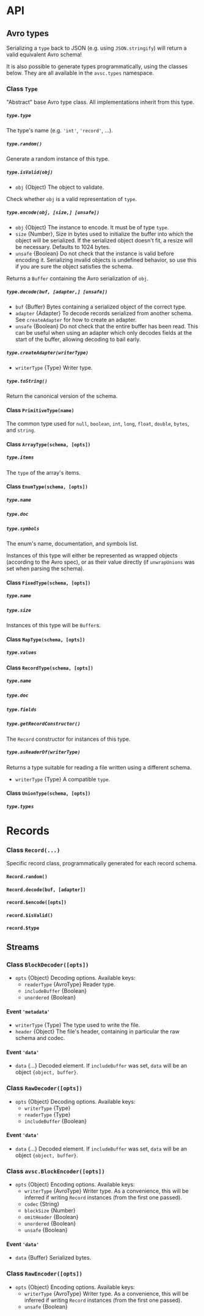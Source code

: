 # API

## Avro types

Serializing a `type` back to JSON (e.g. using `JSON.stringify`) will return a
valid equivalent Avro schema!

It is also possible to generate types programmatically, using the classes
below. They are all available in the `avsc.types` namespace.


### Class `Type`

"Abstract" base Avro type class. All implementations inherit from this type.

##### `type.type`

The type's name (e.g. `'int'`, `'record'`, ...).

##### `type.random()`

Generate a random instance of this type.

##### `type.isValid(obj)`

+ `obj` {Object} The object to validate.

Check whether `obj` is a valid representation of `type`.


##### `type.encode(obj, [size,] [unsafe])`

+ `obj` {Object} The instance to encode. It must be of type `type`.
+ `size` {Number}, Size in bytes used to initialize the buffer into which the
  object will be serialized. If the serialized object doesn't fit, a resize
  will be necessary. Defaults to 1024 bytes.
+ `unsafe` {Boolean} Do not check that the instance is valid before encoding
  it. Serializing invalid objects is undefined behavior, so use this if you are
  sure the object satisfies the schema.

Returns a `Buffer` containing the Avro serialization of `obj`.

##### `type.decode(buf, [adapter,] [unsafe])`

+ `buf` {Buffer} Bytes containing a serialized object of the correct type.
+ `adapter` {Adapter} To decode records serialized from another schema. See
  `createAdapter` for how to create an adapter.
+ `unsafe` {Boolean} Do not check that the entire buffer has been read. This
  can be useful when using an adapter which only decodes fields at the start of
  the buffer, allowing decoding to bail early.

##### `type.createAdapter(writerType)`

+ `writerType` {Type} Writer type.

##### `type.toString()`

Return the canonical version of the schema.


#### Class `PrimitiveType(name)`

The common type used for `null`, `boolean`, `int`, `long`, `float`, `double`,
`bytes`, and `string`.


#### Class `ArrayType(schema, [opts])`

##### `type.items`

The `type` of the array's items.


#### Class `EnumType(schema, [opts])`

##### `type.name`
##### `type.doc`
##### `type.symbols`

The enum's name, documentation, and symbols list.

Instances of this type will either be represented as wrapped objects (according
to the Avro spec), or as their value directly (if `unwrapUnions` was set when
parsing the schema).


#### Class `FixedType(schema, [opts])`

##### `type.name`
##### `type.size`

Instances of this type will be `Buffer`s.


#### Class `MapType(schema, [opts])`

##### `type.values`


#### Class `RecordType(schema, [opts])`

##### `type.name`
##### `type.doc`
##### `type.fields`

##### `type.getRecordConstructor()`

The `Record` constructor for instances of this type.

##### `type.asReaderOf(writerType)`

Returns a type suitable for reading a file written using a different schema.

+ `writerType` {Type} A compatible `type`.


#### Class `UnionType(schema, [opts])`

##### `type.types`


# Records

### Class `Record(...)`

Specific record class, programmatically generated for each record schema.

#### `Record.random()`
#### `Record.decode(buf, [adapter])`
#### `record.$encode([opts])`
#### `record.$isValid()`
#### `record.$type`


## Streams


### Class `BlockDecoder([opts])`

+ `opts` {Object} Decoding options. Available keys:
  + `readerType` {AvroType} Reader type.
  + `includeBuffer` {Boolean}
  + `unordered` {Boolean}

#### Event `'metadata'`

+ `writerType` {Type} The type used to write the file.
+ `header` {Object} The file's header, containing in particular the raw schema
  and codec.

#### Event `'data'`

+ `data` {...} Decoded element. If `includeBuffer` was set, `data` will be an
  object `{object, buffer}`.


### Class `RawDecoder([opts])`

+ `opts` {Object} Decoding options. Available keys:
  + `writerType` {Type}
  + `readerType` {Type}
  + `includeBuffer` {Boolean}

#### Event `'data'`

+ `data` {...} Decoded element. If `includeBuffer` was set, `data` will be an
  object `{object, buffer}`.


### Class `avsc.BlockEncoder([opts])`

+ `opts` {Object} Encoding options. Available keys:
  + `writerType` {AvroType} Writer type. As a convenience, this will be
    inferred if writing `Record` instances (from the first one passed).
  + `codec` {String}
  + `blockSize` {Number}
  + `omitHeader` {Boolean}
  + `unordered` {Boolean}
  + `unsafe` {Boolean}


#### Event `'data'`

+ `data` {Buffer} Serialized bytes.


### Class `RawEncoder([opts])`

+ `opts` {Object} Encoding options. Available keys:
  + `writerType` {AvroType} Writer type. As a convenience, this will be
    inferred if writing `Record` instances (from the first one passed).
  + `unsafe` {Boolean}
